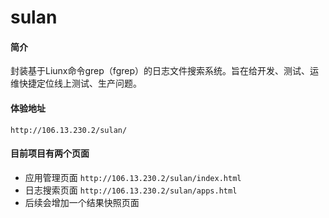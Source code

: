 # sulan
#### 简介
封装基于Liunx命令grep（fgrep）的日志文件搜索系统。旨在给开发、测试、运维快捷定位线上测试、生产问题。
#### 体验地址
`http://106.13.230.2/sulan/`

#### 目前项目有两个页面
- 应用管理页面 `http://106.13.230.2/sulan/index.html`
- 日志搜索页面 `http://106.13.230.2/sulan/apps.html`
- 后续会增加一个结果快照页面